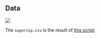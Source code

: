 ## Data

[![](https://docs.posit.co/connect-cloud/images/cc-deploy.svg)](https://connect.posit.cloud/publish?framework=shiny&sourceRepositoryURL=https%3A%2F%2Fgithub.com%2Fposit-dev%2Fpy-shinywidgets&sourceRef=main&sourceRefType=branch&primaryFile=examples%2Fsuperzip%2Fapp.py&pythonVersion=3.11)

The `superzip.csv` is the result of [this script](https://github.com/rstudio/shinycoreci-apps/blob/main/apps/063-superzip-example/global.R)
